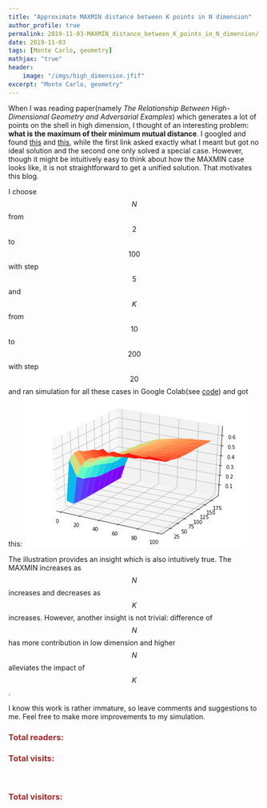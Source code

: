 ```yaml
---
title: "Approximate MAXMIN distance between K points in N dimension"
author_profile: true
permalink: 2019-11-03-MAXMIN_distance_between_K_points_in_N_dimension/
date: 2019-11-03
tags: [Monte Carlo, geometry]
mathjax: "true"
header:
    image: "/imgs/high_dimension.jfif"
excerpt: "Monte Carlo, geometry"
---
```


When I was reading paper(namely *The Relationship Between High-Dimensional Geometry and Adversarial Examples*) which generates a lot of points on the shell in high dimension, I thought of an interesting problem: **what is the maximum of their minimum mutual distance**. I googled and found [this](https://math.stackexchange.com/questions/1976250/what-is-the-maximum-distance-of-k-points-in-an-n-dimensional-hypercube) and [this](https://mathoverflow.net/questions/279382/maximum-average-euclidean-distance-between-n-points-in-1-1n), while the first link asked exactly what I meant but got no ideal solution and the second one only solved a special case. However, though it might be intuitively easy to think about how the MAXMIN case looks like, it is not straightforward to get a unified solution. That motivates this blog.

I choose $$N$$ from $$2$$ to $$100$$ with step $$5$$ and $$K$$ from $$10$$ to $$200$$ with step $$20$$ and ran simulation for all these cases in Google Colab(see [code](https://colab.research.google.com/drive/12oBtJPT_FGbEe2iByhTBkHR2Js5CWB2P)) and got this:
![result](../imgs/approximate_MAXMIN_distance_between_K_points_in_N_dimension.png)

The illustration provides an insight which is also intuitively true. The MAXMIN increases as $$N$$ increases and decreases as $$K$$ increases. However, another insight is not trivial: difference of $$N$$ has more contribution in low dimension and higher $$N$$ alleviates the impact of $$K$$.

I know this work is rather immature, so leave comments and suggestions to me. Feel free to make more improvements to my simulation.

<script async src="//busuanzi.ibruce.info/busuanzi/2.3/busuanzi.pure.mini.js">
</script>

<h3 id="busuanzi_container_page_pv" style="align-content: center; color:brown; font: 200">
  Total readers: <span id="busuanzi_value_page_pv"></span>
</h3>

<link rel="stylesheet" href="https://cdn.jsdelivr.net/npm/gitalk@1/dist/gitalk.css">
<script src="https://cdn.jsdelivr.net/npm/gitalk@1/dist/gitalk.min.js"></script>
<div id="gitalk-container"></div>

<script type="text/javascript">
const gitalk = new Gitalk({
  clientID: 'c9688e0c65375364a06a',
  clientSecret: '8df2e39f843080e28444928ecad0529446543bc1',
  repo: 'AlgebraLoveme.github.io',
  owner: 'AlgebraLoveme',
  admin: ['AlgebraLoveme'],
  id: location.pathname,      // Ensure uniqueness and length less than 50
  distractionFreeMode: false,  // Facebook-like distraction free mode
  language: 'en'
})

gitalk.render('gitalk-container')
</script>

<script async src="//busuanzi.ibruce.info/busuanzi/2.3/busuanzi.pure.mini.js"></script>
<h3 id="busuanzi_container_site_pv" style="align-content: center; color:brown; font: 200">Total visits: <span id="busuanzi_value_site_pv"></span></h3>
<br>
<h3 id="busuanzi_container_site_uv" style="align-content: center; color:brown; font: 200">
  Total visitors: <span id="busuanzi_value_site_uv"></span>
</h3>
